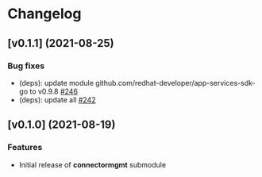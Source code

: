 # Changelog

## [v0.1.1] (2021-08-25)

### Bug fixes

* (deps): update module github.com/redhat-developer/app-services-sdk-go to v0.9.8 [#246](https://github.com/redhat-developer/app-services-sdk-go/pull/246)
* (deps): update all [#242](https://github.com/redhat-developer/app-services-sdk-go/pull/242)

## [v0.1.0] (2021-08-19)

### Features

* Initial release of **connectormgmt** submodule